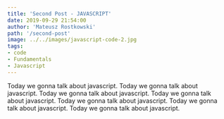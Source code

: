 ```yaml
---
title: 'Second Post - JAVASCRIPT'
date: 2019-09-29 21:54:00
author: 'Mateusz Rostkowski'
path: '/second-post'
image: ../../images/javascript-code-2.jpg
tags:
- code
- Fundamentals
- Javascript
---
```


Today we gonna talk about javascript. Today we gonna talk about javascript. Today we gonna talk about javascript. Today we gonna talk about javascript. Today we gonna talk about javascript. Today we gonna talk about javascript. Today we gonna talk about javascript.